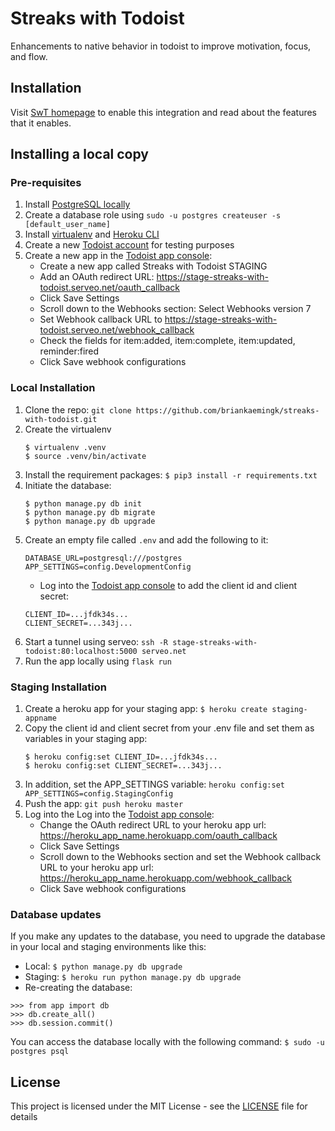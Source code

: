 # Streaks with Todoist 
Enhancements to native behavior in todoist to improve motivation, focus, and flow.

## Installation

Visit [SwT homepage](https://streaks-with-todoist.herokuapp.com) to enable this integration and read about the features that it enables.

## Installing a local copy

### Pre-requisites

1. Install [PostgreSQL locally](https://www.digitalocean.com/community/tutorials/how-to-install-and-use-postgresql-on-ubuntu-18-04)
2. Create a database role using `sudo -u postgres createuser -s [default_user_name]`
3. Install [virtualenv](https://virtualenv.pypa.io/en/latest/installation/) and [Heroku CLI](https://devcenter.heroku.com/articles/heroku-cli)
4. Create a new [Todoist account](http://todoist.com) for testing purposes 
5. Create a new app in the [Todoist app console](https://developer.todoist.com/appconsole.html):
    * Create a new app called Streaks with Todoist STAGING
    * Add an OAuth redirect URL: https://stage-streaks-with-todoist.serveo.net/oauth_callback
    * Click Save Settings
    * Scroll down to the Webhooks section: Select Webhooks version 7
    * Set Webhook callback URL to https://stage-streaks-with-todoist.serveo.net/webhook_callback
    * Check the fields for item:added, item:complete, item:updated, reminder:fired
    * Click Save webhook configurations


### Local Installation

1. Clone the repo: `git clone https://github.com/briankaemingk/streaks-with-todoist.git`
2. Create the virtualenv
    ```
    $ virtualenv .venv  
    $ source .venv/bin/activate
    ```
3. Install the requirement packages:  `$ pip3 install -r requirements.txt`
4. Initiate the database:
    ```
    $ python manage.py db init
    $ python manage.py db migrate
    $ python manage.py db upgrade 
    ```
5. Create an empty file called `.env` and add the following to it:
    ```
    DATABASE_URL=postgresql:///postgres
    APP_SETTINGS=config.DevelopmentConfig
    ```
    * Log into the [Todoist app console](https://developer.todoist.com/appconsole.html) to add the client id and client secret:
    ```
    CLIENT_ID=...jfdk34s...
    CLIENT_SECRET=...343j...
    ```    
6. Start a tunnel using serveo: `ssh -R stage-streaks-with-todoist:80:localhost:5000 serveo.net` 
7. Run the app locally using `flask run`

### Staging Installation

1. Create a heroku app for your staging app: `$ heroku create staging-appname`
2. Copy the client id and client secret from your .env file and set them as variables in your staging app:
    ```
    $ heroku config:set CLIENT_ID=...jfdk34s...
    $ heroku config:set CLIENT_SECRET=...343j...
    ```
3. In addition, set the APP_SETTINGS variable: `heroku config:set APP_SETTINGS=config.StagingConfig`
4. Push the app: `git push heroku master`
5. Log into the  Log into the [Todoist app console](https://developer.todoist.com/appconsole.html):
    * Change the OAuth redirect URL to your heroku app url: https://heroku_app_name.herokuapp.com/oauth_callback
    * Click Save Settings
    * Scroll down to the Webhooks section and set the Webhook callback URL to your heroku app url: https://heroku_app_name.herokuapp.com/webhook_callback
    * Click Save webhook configurations
    
### Database updates
If you make any updates to the database, you need to upgrade the database in your local and staging environments like this:

* Local: `$ python manage.py db upgrade`  
* Staging: `$ heroku run python manage.py db upgrade`
* Re-creating the database:

```
>>> from app import db
>>> db.create_all()
>>> db.session.commit()
```

You can access the database locally with the following command: `$ sudo -u postgres psql
`

## License

This project is licensed under the MIT License - see the [LICENSE](LICENSE) file for details
